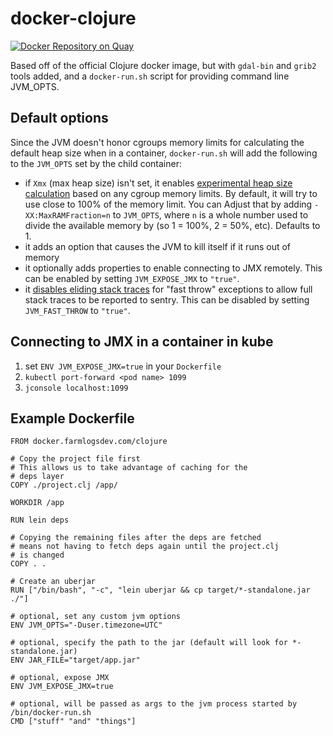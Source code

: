 # docker-clojure

[![Docker Repository on Quay](https://quay.io/repository/farmlogs/clojure/status "Docker Repository on Quay")](https://quay.io/repository/farmlogs/clojure)

Based off of the official Clojure docker image, but with `gdal-bin`
and `grib2` tools added, and a `docker-run.sh` script for providing
command line JVM_OPTS.

## Default options

Since the JVM doesn't honor cgroups memory limits for calculating the
default heap size when in a container, `docker-run.sh` will add the
following to the `JVM_OPTS` set by the child container:

* if `Xmx` (max heap size) isn't set, it enables [experimental heap
  size calculation][1] based on any cgroup memory limits. By default, it
  will try to use close to 100% of the memory limit. You can Adjust
  that by adding `-XX:MaxRAMFraction=n` to `JVM_OPTS`, where `n` is a
  whole number used to divide the available memory by (so 1 = 100%, 2
  = 50%, etc). Defaults to 1.
* it adds an option that causes the JVM to kill itself if it runs out
  of memory
* it optionally adds properties to enable connecting to JMX
  remotely. This can be enabled by setting `JVM_EXPOSE_JMX` to
  `"true"`.
* it [disables eliding stack traces][2] for "fast throw" exceptions to
  allow full stack traces to be reported to sentry. This can be
  disabled by setting `JVM_FAST_THROW` to `"true"`.
  
## Connecting to JMX in a container in kube
  
1. set `ENV JVM_EXPOSE_JMX=true` in your `Dockerfile` 
2. `kubectl port-forward <pod name> 1099`
2. `jconsole localhost:1099`

## Example Dockerfile

```
FROM docker.farmlogsdev.com/clojure

# Copy the project file first
# This allows us to take advantage of caching for the
# deps layer
COPY ./project.clj /app/

WORKDIR /app

RUN lein deps

# Copying the remaining files after the deps are fetched
# means not having to fetch deps again until the project.clj
# is changed
COPY . .

# Create an uberjar
RUN ["/bin/bash", "-c", "lein uberjar && cp target/*-standalone.jar ./"]

# optional, set any custom jvm options
ENV JVM_OPTS="-Duser.timezone=UTC"

# optional, specify the path to the jar (default will look for *-standalone.jar)
ENV JAR_FILE="target/app.jar"

# optional, expose JMX
ENV JVM_EXPOSE_JMX=true

# optional, will be passed as args to the jvm process started by /bin/docker-run.sh
CMD ["stuff" "and" "things"]
```

[1]: https://dzone.com/articles/running-a-jvm-in-a-container-without-getting-kille
[2]: https://stackoverflow.com/questions/4659151/recurring-exception-without-a-stack-trace-how-to-reset#4659279
